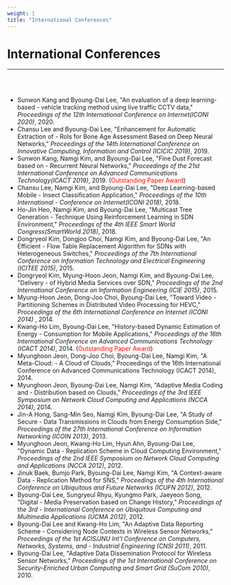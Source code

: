 ```yaml
---
weight: 1
title: "International Conferences"
---
```


# International Conferences
---
<br><br>
- Sunwon Kang and Byoung-Dai Lee, "An evaluation of a deep learning-based - vehicle tracking method using live traffic CCTV data," <i>Proceedings of the 12th International Conference on Internet(ICONI 2020)</i>, 2020.
- Chansu Lee and Byoung-Dai Lee, "Enhancement for Automatic Extraction of - RoIs for Bone Age Assessment Based on Deep Neural Networks," <i>Proceedings of the 14th International Conference on Innovative Computing, Information and Control (ICICIC 2019)</i>, 2019.
- Sunwon Kang, Namgi Kim, and Byoung-Dai Lee, "Fine Dust Forecast based on - Recurrent Neural Networks," <i>Proceedings of the 21st International Conference on Advanced Communications Technology(ICACT 2019)</i>, 2019. (<font color=red>Outstanding Paper Award</font>)
- Chansu Lee, Namgi Kim, and Byoung-Dai Lee, "Deep Learning-based Mobile - Insect Classification Application," <i>Proceedings of the 10th International - Conference on Internet(ICONI 2018)</i>, 2018.
- Ho-Jin Heo, Namgi Kim, and Byoung-Dai Lee, "Multicast Tree Generation - Technique Using Reinforcement Learning in SDN Environment," <i>Proceedings of the 4th IEEE Smart World Congress(SmartWorld 2018)</i>, 2018.
- Dongryeol Kim, Dongjoo Choi, Namgi Kim, and Byoung-Dai Lee, "An Efficient - Flow Table Replacement Algorithm for SDNs with Heterogeneous Switches," <i>Proceedings of the 7th International Conference on Information Technology and Electrical Engineering (ICITEE 2015)</i>, 2015.
- Dongryeol Kim, Myung-Hoon Jeon, Namgi Kim, and Byoung-Dai Lee, "Delivery - of Hybrid Media Services over SDN," <i>Proceedings of the 2nd International Conference on Information Engineering (ICIE 2015)</i>, 2015.
- Myung-Hoon Jeon, Dong-Joo Choi, Byoung-Dai Lee, "Toward Video - Partitioning Schemes in Distributed Video Processing for HEVC," <i>Proceedings of the 6th International Conference on Internet (ICONI 2014)</i> , 2014.
- Kwang-Ho Lim, Byoung-Dai Lee, "History-based Dynamic Estimation of Energy - Consumption for Mobile Applications," <i>Proceedings of the 16th International Conference on Advanced Communications Technology (ICACT 2014)</i>, 2014. (<font color=red>Outstanding Paper Award</font>)
- Myunghoon Jeon, Dong-Joo Choi, Byoung-Dai Lee, Namgi Kim, "A Meta-Cloud: - A Cloud of Clouds," </i>Proceedings of the 16th International Conference on Advanced Communications Technology (ICACT 2014)</i>, 2014.
- Myunghoon Jeon, Byoung-Dai Lee, Namgi Kim, "Adaptive Media Coding and - Distribution based on Clouds," <i>Proceedings of the 3rd IEEE Symposium on Network Cloud Computing and Applications (NCCA 2014)</i>, 2014.
- Jin-A Hong, Sang-Min Seo, Namgi Kim, Byoung-Dai Lee, "A Study of Secure - Data Transmissions in Clouds from Energy Consumption Side," <i>Proceedings of the 27th International Conference on Information Networking (ICOIN 2013)</i>, 2013.
- Myunghoon Jeon, Kwang-Ho Lim, Hyun Ahn, Byoung-Dai Lee, "Dynamic Data - Replication Scheme in Cloud Computing Environment," <i>Proceedings of the 2nd IEEE Symposium on Network Cloud Computing and Applications (NCCA 2012)</i>, 2012.
- Jinuk Baek, Bumjo Park, Byoung-Dai Lee, Namgi Kim, "A Context-aware Data - Replication Method for SNS," <i>Proceedings of the 4th International Conference on Ubiquitous and Future Networks (ICUFN 2012)</i>, 2012.
- Byoung-Dai Lee, Sungryeul Rhyu, Kyungmo Park, Jaeyeon Song, "Digital - Media Preservation based on Change History," <i>Proceedings of the 3rd - International Conference on Ubiquitous Computing and Multimedia Applications (UCMA 2012)</i>, 2012.
- Byoung-Dai Lee and Kwang-Ho Lim, "An Adaptive Data Reporting Scheme - Considering Node Contexts in Wireless Sensor Networks," <i>Proceedings of the 1st ACIS/JNU Int'l Conference on Computers, Networks, Systems, and - Industrial Engineering (CNSI 2011)</i>, 2011.
- Byoung-Dai Lee, "Adaptive Data Dissemination Protocol for Wireless Sensor Networks," <i>Proceedings of the 1st International Conference on Security-Enriched Urban Computing and Smart Grid (SuCom 2010)</i>, 2010.